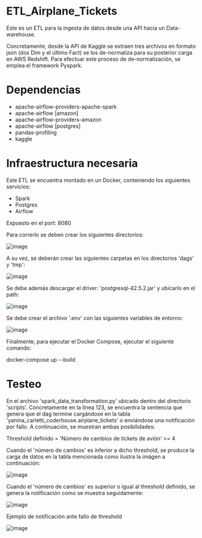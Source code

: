 # ETL_Airplane_Tickets

Este es un ETL para la ingesta de datos desde una API hacia un Data-warehouse.

Concretamente, desde la API de Kaggle se extraen tres archivos en formato json (dos Dim y el último Fact) se los de-normaliza para su posterior carga en AWS Redshift. Para efectuar este proceso de de-normalización, se emplea el framework Pyspark.

# Dependencias
- apache-airflow-providers-apache-spark
- apache-airflow [amazon]
- apache-airflow-providers-amazon
- apache-airflow [postgres]
- pandas-profiling
- kaggle

# Infraestructura necesaria
Este ETL se encuentra montado en un Docker, conteniendo los siguientes servicios:
- Spark
- Postgres
- Airflow
  
Expuesto en el port: 8080

Para correrlo se deben crear los siguientes directorios:

![image](https://github.com/yaninacarletti/EntregaFinal_YaninaCarletti_DATENG_51940/assets/97068537/b279abec-54a2-46f1-9486-80dd92c9ac81)

A su vez, se deberán crear las siguientes carpetas en los directorios 'dags' y 'tmp':

![image](https://github.com/yaninacarletti/EntregaFinal_YaninaCarletti_DATENG_51940/assets/97068537/03c78340-97ef-474a-8823-939210647ef7)

Se debe además descargar el driver: 'postgresql-42.5.2.jar' y ubicarlo en el path:

![image](https://github.com/yaninacarletti/EntregaFinal_YaninaCarletti_DATENG_51940/assets/97068537/6f0a4177-ea58-419f-b317-503a506a40cc)


Se debe crear el archivo '.env' con las siguientes variables de entorno: 

![image](https://github.com/yaninacarletti/EntregaFinal_YaninaCarletti_DATENG_51940/assets/97068537/25f380e5-62ee-43be-88ed-6bd7fa6ec74a)

Finalmente, para ejecutar el Docker Compose, ejecutar el siguiente comando:

docker-compose up --build

# Testeo
En el archivo 'spark_data_transformation.py' ubicado dentro del directorio 'scripts'. Concretamente en la línea 123, se encuentra la sentencia que genera que el dag termine cargándose en la tabla 'yanina_carletti_coderhouse.airplane_tickets' o enviándose una notificación por fallo. A continuación, se muestran ambas posibilidades:

Threshold definido = 'Número de cambios de tickets de avión' >= 4 

Cuando el 'número de cambios' es inferior a dicho threshold, se produce la carga de datos en la tabla mencionada como ilustra la imágen a continuación:

![image](https://github.com/yaninacarletti/EntregaFinal_YaninaCarletti_DATENG_51940/assets/97068537/36b1b837-a737-444d-9224-e3c858c57d18)

Cuando el 'número de cambios' es superior o igual al threshold definido, se genera la notificación como se muestra seguidamente:

![image](https://github.com/yaninacarletti/EntregaFinal_YaninaCarletti_DATENG_51940/assets/97068537/294ef9c9-6cc7-49d2-92e0-5463111a673c)

Ejemplo de notificación ante fallo de threshold 

![image](https://github.com/yaninacarletti/EntregaFinal_YaninaCarletti_DATENG_51940/assets/97068537/58dfbc8c-6e56-4642-ba56-d16d2163f313)

